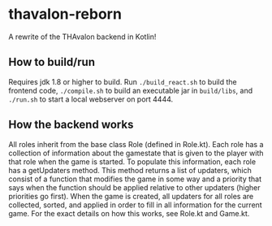 # thavalon-reborn
A rewrite of the THAvalon backend in Kotlin!

## How to build/run
Requires jdk 1.8 or higher to build. Run `./build_react.sh` to build the frontend code, `./compile.sh` to build an executable jar
in `build/libs`, and `./run.sh` to start a local webserver on port 4444.

## How the backend works
All roles inherit from the base class Role (defined in Role.kt). Each role has a collection of information about the gamestate
that is given to the player with that role when the game is started. To populate this information, each role has a getUpdaters
method. This method returns a list of updaters, which consist of a function that modifies the game in some way and a priority
that says when the function should be applied relative to other updaters (higher priorities go first). When the game is created,
all updaters for all roles are collected, sorted, and applied in order to fill in all information for the current game. For the
exact details on how this works, see Role.kt and Game.kt.
